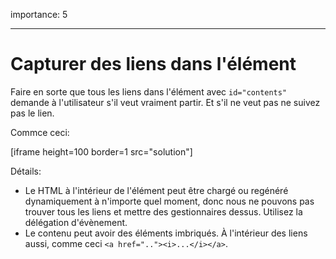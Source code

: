 importance: 5

---

# Capturer des liens dans l'élément

Faire en sorte que tous les liens dans l'élément avec `id="contents"` demande à l'utilisateur s'il veut vraiment partir.
Et s'il ne veut pas ne suivez pas le lien.

Commce ceci:

[iframe height=100 border=1 src="solution"]

Détails:

- Le HTML à l'intérieur de l'élément peut être chargé ou regénéré dynamiquement à n'importe quel moment, donc nous ne pouvons pas trouver tous les liens et mettre des gestionnaires dessus.
Utilisez la délégation d'évènement.
- Le contenu peut avoir des éléments imbriqués.
À l'intérieur des liens aussi, comme ceci `<a href=".."><i>...</i></a>`.
